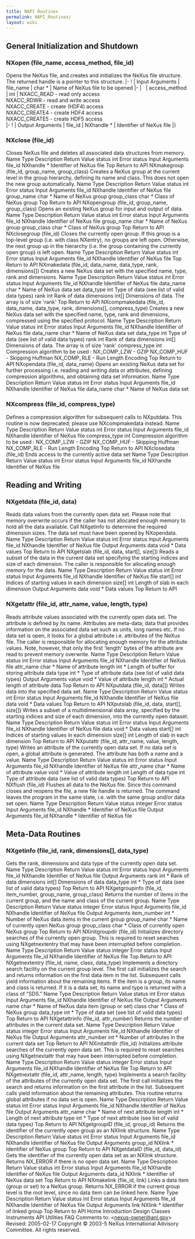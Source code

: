 ```yaml
---
title: NAPI Routines
permalink: NAPI_Routines/
layout: wiki
---
```


General Initialization and Shutdown
-----------------------------------

### NXopen (file\_name, access\_method, file\_id)

Opens the NeXus file, and creates and initializes the NeXus file
structure. The returned handle is a pointer to this structure. |- ! |
Input Arguments | file\_name | char \* | Name of NeXus file to be opened
|- |   | access\_method | int | NXACC\_READ - read only access  
NXACC\_RDWR - read and write access  
NXACC\_CREATE - create (HDF4) access  
NXACC\_CREATE4 - create HDF4 access  
NXACC\_CREATE5 - create HDF5 access  
|- ! | Output Arguments | file\_id | NXhandle \* | Identifier of NeXus
file |}

### NXclose (file\_id)

Closes NeXus file and deletes all associated data structures from
memory. Name Type Description Return Value status int Error status Input
Arguments file\_id NXhandle \* Identifier of NeXus file Top Return to
API NXmakegroup (file\_id, group\_name, group\_class) Creates a NeXus
group at the current level in the group hierarchy, defining its name and
class. This does not open the new group automatically. Name Type
Description Return Value status int Error status Input Arguments
file\_id NXhandle Identifier of NeXus file group\_name char \* Name of
NeXus group group\_class char \* Class of NeXus group Top Return to API
NXopengroup (file\_id, group\_name, group\_class) Opens an existing
NeXus group for input and output of data. Name Type Description Return
Value status int Error status Input Arguments file\_id NXhandle
Identifier of NeXus file group\_name char \* Name of NeXus group
group\_class char \* Class of NeXus group Top Return to API NXclosegroup
(file\_id) Closes the currently open group. If this group is a top-level
group (i.e. with class NXentry), no groups are left open. Otherwise, the
next group up in the hierarchy (i.e. the group containing the currently
open group) is left open. Name Type Description Return Value status int
Error status Input Arguments file\_id NXhandle Identifier of NeXus file
Top Return to API NXmakedata (file\_id, data\_name, data\_type, rank,
dimensions\[\]) Creates a new NeXus data set with the specified name,
type, rank and dimensions. Name Type Description Return Value status int
Error status Input Arguments file\_id NXhandle Identifier of NeXus file
data\_name char \* Name of NeXus data set data\_type int Type of data
(see list of valid data types) rank int Rank of data dimensions int\[\]
Dimensions of data. The array is of size 'rank' Top Return to API
NXcompmakedata (file\_id, data\_name, data\_type, rank, dimensions\[\],
compress\_type) Creates a new NeXus data set with the specified name,
type, rank and dimensions, compressed using the specified protocol. Name
Type Description Return Value status int Error status Input Arguments
file\_id NXhandle Identifier of NeXus file data\_name char \* Name of
NeXus data set data\_type int Type of data (see list of valid data
types) rank int Rank of data dimensions int\[\] Dimensions of data. The
array is of size 'rank' compress\_type int Compression algorithm to be
used : NX\_COMP\_LZW - GZIP NX\_COMP\_HUF - Skipping Huffman
NX\_COMP\_RLE - Run Length Encoding Top Return to API NXopendata
(file\_id, data\_name) Opens an existing NeXus data set for further
processing i.e. reading and writing data or attributes, defining
compression algorithms, and obtaining data set information. Name Type
Description Return Value status int Error status Input Arguments
file\_id NXhandle Identifier of NeXus file data\_name char \* Name of
NeXus data set

### NXcompress (file\_id, compress\_type)

Defines a compression algorithm for subsequent calls to NXputdata. This
routine is now deprecated; please use NXcompmakedata instead. Name Type
Description Return Value status int Error status Input Arguments
file\_id NXhandle Identifier of NeXus file compress\_type int
Compression algorithm to be used : NX\_COMP\_LZW - GZIP NX\_COMP\_HUF -
Skipping Huffman NX\_COMP\_RLE - Run Length Encoding Top Return to API
NXclosedata (file\_id) Ends access to the currently active data set Name
Type Description Return Value status int Error status Input Arguments
file\_id NXhandle Identifier of NeXus file

Reading and Writing
-------------------

### NXgetdata (file\_id, data)

Reads data values from the currently open data set. Please note that
memory overwrite occurs if the caller has not allocated enough memory to
hold all the data available. Call NXgetinfo to determine the required
dimension sizes. The data set must have been opened by NXopendata. Name
Type Description Return Value status int Error status Input Arguments
file\_id NXhandle Identifier of NeXus file Output Arguments data void \*
Data values Top Return to API NXgetslab (file\_id, data, start\[\],
size\[\]) Reads a subset of the data in the current data set specifying
the starting indices and size of each dimension. The caller is
responsible for allocating enough memory for the data. Name Type
Description Return Value status int Error status Input Arguments
file\_id NXhandle Identifier of NeXus file start\[\] int Indices of
starting values in each dimension size\[\] int Length of slab in each
dimension Output Arguments data void \* Data values Top Return to API

### NXgetattr (file\_id, attr\_name, value, length, type)

Reads attribute values associated with the currently open data set. The
attribute is defined by its name. Attributes are meta-data; data that
provides information on the associated data set such as units, long
names etc. If no data set is open, it looks for a global attribute i.e.
attributes of the NeXus file. The caller is responsible for allocating
enough memory for the attribute values. Note, however, that only the
first 'length' bytes of the attribute are read to prevent memory
overwrite. Name Type Description Return Value status int Error status
Input Arguments file\_id NXhandle Identifier of NeXus file attr\_name
char \* Name of attribute length int \* Length of buffer for storing
attribute data type int \* Type of attribute data (see list of valid
data types) Output Arguments value void \* Value of attribute length int
\* Actual length of attribute data Top Return to API NXputdata
(file\_id, data\[\]) Writes data into the specified data set. Name Type
Description Return Value status int Error status Input Arguments
file\_id NXhandle Identifier of NeXus file data void \* Data values Top
Return to API NXputslab (file\_id, data, start\[\], size\[\]) Writes a
subset of a multidimensional data array, specified by the starting
indices and size of each dimension, into the currently open dataset.
Name Type Description Return Value status int Error status Input
Arguments file\_id NXhandle Identifier of NeXus file data void \* Data
values start\[\] int Indices of starting values in each dimension
size\[\] int Length of slab in each dimension Top Return to API
NXputattr (file\_id, attr\_name, value, length, type) Writes an
attribute of the currently open data set. If no data set is open, a
global attribute is generated. The attribute has both a name and a
value. Name Type Description Return Value status int Error status Input
Arguments file\_id NXhandle Identifier of NeXus file attr\_name char \*
Name of attribute value void \* Value of attribute length int Length of
data type int Type of attribute data (see list of valid data types) Top
Return to API NXflush (file\_id) Flushes all data to the NeXus file.
Since this command closes and reopens the file, a new file handle is
returned. The command leaves the program in the same state, i.e. with
the same group and/or data set open. Name Type Description Return Value
status integer Error status Input Arguments file\_id NXhandle \*
Identifier of NeXus file Output Arguments file\_id NXhandle \*
Identifier of NeXus file

Meta-Data Routines
------------------

### NXgetinfo (file\_id, rank, dimensions\[\], data\_type)

Gets the rank, dimensions and data type of the currently open data set.
Name Type Description Return Value status int Error status Input
Arguments file\_id NXhandle Identifier of NeXus file Output Arguments
rank int \* Rank of data dimensions int\[\] Dimensions of data
data\_type int \* Type of data (see list of valid data types) Top Return
to API NXgetgroupinfo (file\_id, item\_number, group\_name,
group\_class) Returns the number of items in the current group, and the
name and class of the current group. Name Type Description Return Value
status integer Error status Input Arguments file\_id NXhandle Identifier
of NeXus file Output Arguments item\_number int \* Number of NeXus data
items in the current group group\_name char \* Name of currently open
NeXus group group\_class char \* Class of currently open NeXus group Top
Return to API NXinitgroupdir (file\_id) Initializes directory searches
of the currently open group. This is required to reset searches using
NXgetnextentry that may have been interrupted before completion. Name
Type Description Return Value status integer Error status Input
Arguments file\_id NXhandle Identifier of NeXus file Top Return to API
NXgetnextentry (file\_id, name, class, data\_type) Implements a
directory search facility on the current group level. The first call
initializes the search and returns information on the first data item in
the list. Subsequent calls yield information about the remaining items.
If the item is a group, its name and class is returned. If it is a data
set, its name and type is returned with a class of “SDS.” Name Type
Description Return Value status int Error status Input Arguments
file\_id NXhandle Identifier of NeXus file Output Arguments name char \*
Name of NeXus data item (group or set) class char \* Class of NeXus
group data\_type int \* Type of data set (see list of valid data types)
Top Return to API NXgetattrinfo (file\_id, attr\_number) Returns the
number of attributes in the current data set. Name Type Description
Return Value status integer Error status Input Arguments file\_id
NXhandle Identifier of NeXus file Output Arguments attr\_number int \*
Number of attributes in the current data set Top Return to API
NXinitattrdir (file\_id) Initializes attribute searches of the currently
open data set. This is required to reset searches using NXgetnextattr
that may have been interrupted before completion. Name Type Description
Return Value status integer Error status Input Arguments file\_id
NXhandle Identifier of NeXus file Top Return to API NXgetnextattr
(file\_id, attr\_name, length, type) Implements a search facility of the
attributes of the currently open data set. The first call initializes
the search and returns information on the first attribute in the list.
Subsequent calls yield information about the remaining attributes. This
routine returns global attributes if no data set is open. Name Type
Description Return Value status int Error status Input Arguments
file\_id NXhandle Identifier of NeXus file Output Arguments attr\_name
char \* Name of next attribute length int \* Length of next attribute
type int \* Type of next attribute (see list of valid data types) Top
Return to API NXgetgroupID (file\_id, group\_id) Returns the identifier
of the currently open group as an NXlink structure. Name Type
Description Return Value status int Error status Input Arguments
file\_id NXhandle Identifier of NeXus file Output Arguments group\_id
NXlink \* Identifier of NeXus group Top Return to API NXgetdataID
(file\_id, data\_id) Gets the identifier of the currently open data set
as an NXlink structure. Returns NX\_ERROR if there is no open data set.
Name Type Description Return Value status int Error status Input
Arguments file\_id NXhandle Identifier of NeXus file Output Arguments
data\_id NXlink \* Identifier of NeXus data set Top Return to API
NXmakelink (file\_id, link) Links a data item (group or set) to a NeXus
group. Returns NX\_ERROR if the current group level is the root level,
since no data item can be linked here. Name Type Description Return
Value status int Error status Input Arguments file\_id NXhandle
Identifier of NeXus file Output Arguments link NXlink \* Identifier of
linked group Top Return to API Home Introduction Design Classes
Instruments API Utilities FAQ Comments to: &lt;nexus-owner@anl.gov&gt;
Revised: 2005-02-17 Copyright © 2003-5 NeXus International Advisory
Committee. All rights reserved.
